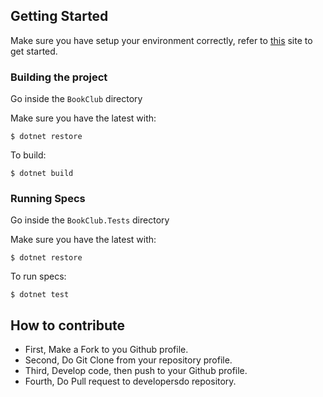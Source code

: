 ## Getting Started

Make sure you have setup your environment correctly, refer to [this](https://www.microsoft.com/net/core) site to get started.

### Building the project

Go inside the `BookClub` directory

Make sure you have the latest with:

    $ dotnet restore

To build:

    $ dotnet build

### Running Specs

Go inside the `BookClub.Tests` directory

Make sure you have the latest with:

    $ dotnet restore

To run specs:

    $ dotnet test

## How to contribute

* First, Make a Fork to you Github profile.
* Second, Do Git Clone from your repository profile.
* Third, Develop code, then push to your Github profile.
* Fourth, Do Pull request to developersdo repository.

